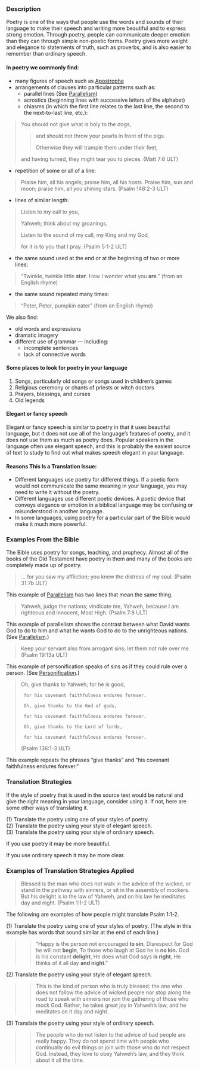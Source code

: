 ### Description

Poetry is one of the ways that people use the words and sounds of their language to make their speech and writing more beautiful and to express strong emotion. Through poetry, people can communicate deeper emotion than they can through simple non-poetic forms. Poetry gives more weight and elegance to statements of truth, such as proverbs, and is also easier to remember than ordinary speech.

#### In poetry we commonly find:

* many figures of speech such as [Apostrophe](../figs-apostrophe/01.md)
* arrangements of clauses into particular patterns such as:
    * parallel lines (See [Parallelism](../figs-parallelism/01.md))
    * acrostics (beginning lines with successive letters of the alphabet)
    * chiasms (in which the first line relates to the last line, the second to the next-to-last line, etc.):
> You should not give what is holy to the dogs, 
>
>> and should not throw your pearls in front of the pigs. 
>>
>> Otherwise they will trample them under their feet, 
>
> and having turned, they might tear you to pieces. (Matt 7:6 ULT)

* repetition of some or all of a line:

> Praise him, all his angels; praise him, all his hosts. Praise him, sun and moon; praise him, all you shining stars. (Psalm 148:2-3 ULT)

* lines of similar length:

> Listen to my call to you,
>
> Yahweh; think about my groanings.
>
> Listen to the sound of my call, my King and my God,
>
> for it is to you that I pray. (Psalm 5:1-2 ULT)

* the same sound used at the end or at the beginning of two or more lines:

> “Twinkle, twinkle little **star**. How I wonder what you **are**.” (from an English rhyme)

* the same sound repeated many times:

> “Peter, Peter, pumpkin eater” (from an English rhyme)

 We also find:

 * old words and expressions
 * dramatic imagery
 * different use of grammar — including:
     * incomplete sentences
     * lack of connective words

#### Some places to look for poetry in your language

1. Songs, particularly old songs or songs used in children’s games
1. Religious ceremony or chants of priests or witch doctors
1. Prayers, blessings, and curses
1. Old legends

#### Elegant or fancy speech

Elegant or fancy speech is similar to poetry in that it uses beautiful language, but it does not use all of the language’s features of poetry, and it does not use them as much as poetry does. Popular speakers in the language often use elegant speech, and this is probably the easiest source of text to study to find out what makes speech elegant in your language.

#### Reasons This Is a Translation Issue:

* Different languages use poetry for different things. If a poetic form would not communicate the same meaning in your language, you may need to write it without the poetry.
* Different languages use different poetic devices. A poetic device that conveys elegance or emotion in a biblical language may be confusing or misunderstood in another language.
* In some languages, using poetry for a particular part of the Bible would make it much more powerful.

### Examples From the Bible

The Bible uses poetry for songs, teaching, and prophecy. Almost all of the books of the Old Testament have poetry in them and many of the books are completely made up of poetry.

> … for you saw my affliction; you knew the distress of my soul. (Psalm 31:7b ULT)

This example of [Parallelism](../figs-parallelism/01.md) has two lines that mean the same thing.

> Yahweh, judge the nations; vindicate me, Yahweh, because I am righteous and innocent, Most High. (Psalm 7:8 ULT)

This example of parallelism shows the contrast between what David wants God to do to him and what he wants God to do to the unrighteous nations. (See [Parallelism](../figs-parallelism/01.md).)

> Keep your servant also from arrogant sins; let them not rule over me. (Psalm 19:13a ULT)

This example of personification speaks of sins as if they could rule over a person. (See [Personification](../figs-personification/01.md).)

> Oh, give thanks to Yahweh; for he is good,
>
>      for his covenant faithfulness endures forever.
>
>      Oh, give thanks to the God of gods,
>
>      for his covenant faithfulness endures forever.
>
>      Oh, give thanks to the Lord of lords,
>
>      for his covenant faithfulness endures forever.
>
> (Psalm 136:1-3 ULT)

This example repeats the phrases “give thanks” and “his covenant faithfulness endures forever.”

### Translation Strategies

If the style of poetry that is used in the source text would be natural and give the right meaning in your language, consider using it. If not, here are some other ways of translating it.

(1) Translate the poetry using one of your styles of poetry.<br>
(2) Translate the poetry using your style of elegant speech.<br>
(3) Translate the poetry using your style of ordinary speech.

If you use poetry it may be more beautiful.

If you use ordinary speech it may be more clear.

### Examples of Translation Strategies Applied

> Blessed is the man who does not walk in the advice of the wicked, or stand in the pathway with sinners, or sit in the assembly of mockers. But his delight is in the law of Yahweh, and on his law he meditates day and night. (Psalm 1:1-2 ULT)

The following are examples of how people might translate Psalm 1:1-2.

(1) Translate the poetry using one of your styles of poetry. (The style in this example has words that sound similar at the end of each line.)

> > “Happy is the person not encouraged **to sin**, Disrespect for God he will not **begin**, To those who laugh at God he is **no kin.** God is his constant **delight**, He does what God says **is right**, He thinks of it all day **and night**.”

(2) Translate the poetry using your style of elegant speech.

> > This is the kind of person who is truly blessed: the one who does not follow the advice of wicked people nor stop along the road to speak with sinners nor join the gathering of those who mock God. Rather, he takes great joy in Yahweh’s law, and he meditates on it day and night.

(3) Translate the poetry using your style of ordinary speech.

> > The people who do not listen to the advice of bad people are really happy. They do not spend time with people who continually do evil things or join with those who do not respect God. Instead, they love to obey Yahweh’s law, and they think about it all the time.
